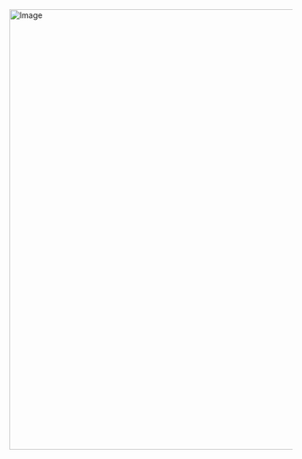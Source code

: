 <img width="638" height="783" alt="Image" src="https://github.com/user-attachments/assets/e28776f9-d487-41cd-8731-cdaedbf589b5" />
